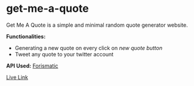 # get-me-a-quote
Get Me A Quote is a simple and minimal random quote generator website.  

**Functionalities:**  
* Generating a new quote on every click on _new quote button_
* Tweet any quote to your twitter account

**API Used:** [Forismatic](https://forismatic.com/en/api/) 

[Live Link](https://rahulbakshi4.github.io/get-me-a-quote/)
